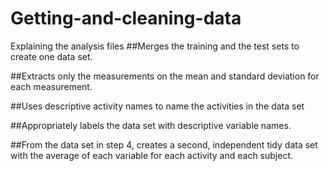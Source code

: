 # Getting-and-cleaning-data

Explaining the analysis files 
##Merges the training and the test sets to create one data set.

##Extracts only the measurements on the mean and standard deviation for each measurement. 

##Uses descriptive activity names to name the activities in the data set

##Appropriately labels the data set with descriptive variable names. 

##From the data set in step 4, creates a second, independent tidy data set with the average of each variable for each activity and each subject.
